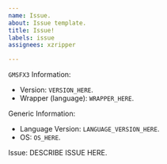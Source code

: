 ```yaml
---
name: Issue.
about: Issue template.
title: Issue!
labels: issue
assignees: xzripper

---
```


`GMSFX3` Information:
- Version: `VERSION_HERE`.
- Wrapper (language): `WRAPPER_HERE`.

Generic Information:
- Language Version: `LANGUAGE_VERSION_HERE`.
- OS: `OS_HERE`.

Issue:
DESCRIBE ISSUE HERE.
